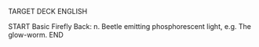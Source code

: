 TARGET DECK
ENGLISH

START
Basic
Firefly
Back: n. Beetle emitting phosphorescent light, e.g. The glow-worm.
END
